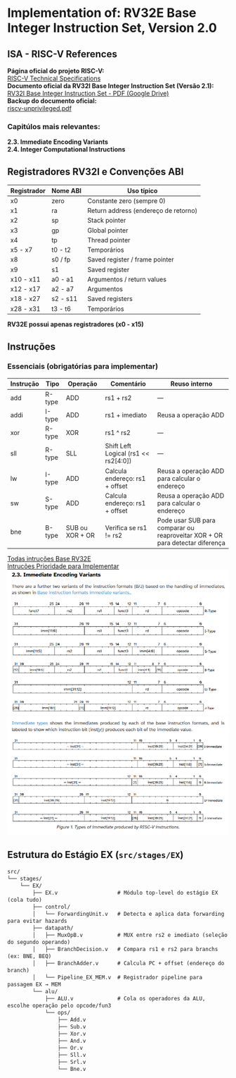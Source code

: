 # Implementation of: RV32E Base Integer Instruction Set, Version 2.0


## ISA - RISC-V References

**Página oficial do projeto RISC-V:**  
  [RISC-V Technical Specifications](https://lf-riscv.atlassian.net/wiki/spaces/HOME/pages/16154769/RISC-V+Technical+Specifications)  
**Documento oficial da RV32I Base Integer Instruction Set (Versão 2.1):**  
  [RV32I Base Integer Instruction Set - PDF (Google Drive)](https://drive.google.com/file/d/1uviu1nH-tScFfgrovvFCrj7Omv8tFtkp/view?pli=1)  
**Backup do documento oficial:**  
  [riscv-unprivileged.pdf](https://riscv.org/wp-content/uploads/2017/05/riscv-spec-v2.2.pdf)


### Capitúlos mais relevantes:  
**2.3. Immediate Encoding Variants**  
**2.4. Integer Computational Instructions**


## Registradores RV32I e Convenções ABI

| Registrador | Nome ABI | Uso típico                          |
|-------------|----------|-----------------------------------|
| x0          | zero     | Constante zero (sempre 0)          |
| x1          | ra       | Return address (endereço de retorno) |
| x2          | sp       | Stack pointer                     |
| x3          | gp       | Global pointer                   |
| x4          | tp       | Thread pointer                  |
| x5 - x7     | t0 - t2  | Temporários                     |
| x8          | s0 / fp  | Saved register / frame pointer    |
| x9          | s1       | Saved register                  |
| x10 - x11   | a0 - a1  | Argumentos / return values         |
| x12 - x17   | a2 - a7  | Argumentos                    |
| x18 - x27   | s2 - s11 | Saved registers |
| x28 - x31   | t3 - t6  | Temporários  |

**RV32E possui apenas registradores (x0 - x15)**


## Instruções


### Essenciais (obrigatórias para implementar)

| Instrução | Tipo   | Operação | Comentário                               | Reuso interno                                                      |
|-----------|--------|----------|-----------------------------------------|-------------------------------------------------------------------|
| add       | R-type | ADD      | rs1 + rs2                              | —                                                                 |
| addi      | I-type | ADD      | rs1 + imediato                         | Reusa a operação ADD                                               |
| xor       | R-type | XOR      | rs1 ^ rs2                             | —                                                                 |
| sll       | R-type | SLL      | Shift Left Logical (rs1 << rs2[4:0]) | —                                                                 |
| lw        | I-type | ADD      | Calcula endereço: rs1 + offset          | Reusa a operação ADD para calcular o endereço                      |
| sw        | S-type | ADD      | Calcula endereço: rs1 + offset          | Reusa a operação ADD para calcular o endereço                      |
| bne       | B-type | SUB ou XOR + OR | Verifica se rs1 != rs2                  | Pode usar SUB para comparar ou reaproveitar XOR + OR para detectar diferença |


[Todas intruções Base RV32E](/docs/rv32e_instrucoes_base_priority.md)  
[Intrucões Prioridade para Implementar](/docs/rv32e_instrucoes_base_priority.md)  
![Encoding](/docs/encoding.png)  
![Encoding Imediate variantes](/docs//encoding_imediate_variant.png)  


## Estrutura do Estágio EX (`src/stages/EX`)

```plaintext
src/
└── stages/
    └── EX/
        ├── EX.v                   # Módulo top-level do estágio EX (cola tudo)
        ├── control/
        │   └── ForwardingUnit.v   # Detecta e aplica data forwarding para evitar hazards
        ├── datapath/
        │   ├── MuxOpB.v           # MUX entre rs2 e imediato (seleção do segundo operando)
        │   ├── BranchDecision.v   # Compara rs1 e rs2 para branchs (ex: BNE, BEQ)
        │   ├── BranchAdder.v      # Calcula PC + offset (endereço do branch)
        │   └── Pipeline_EX_MEM.v  # Registrador pipeline para passagem EX → MEM
        └── alu/
            ├── ALU.v              # Cola os operadores da ALU, escolhe operação pelo opcode/fun3
            └── ops/
                ├── Add.v
                ├── Sub.v
                ├── Xor.v
                ├── And.v         
                ├── Or.v
                ├── Sll.v
                ├── Srl.v 
                └── Bne.v
